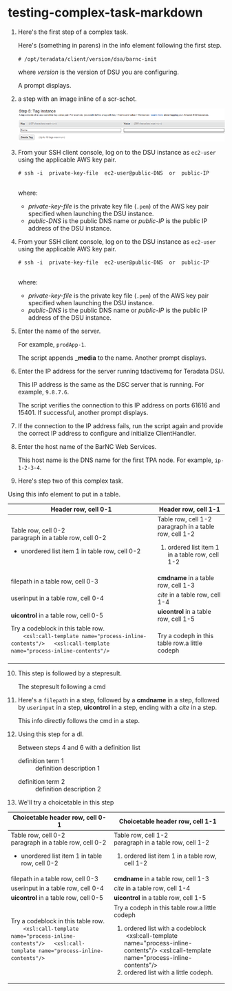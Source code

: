 # testing-complex-task-markdown

1.  Here's the first step of a complex task.

    Here's (something in parens) in the info element following the first step.

    `# /opt/teradata/client/version/dsa/barnc-init`

    where *version* is the version of DSU you are configuring.

    A prompt displays.

2.  a step with an image inline of a scr-schot.

    ![](wnv1472585799594.gif)

3.  From your SSH client console, log on to the DSU instance as `ec2-user` using the applicable AWS key pair.

    ```
    # ssh -i  private-key-file  ec2-user@public-DNS  or  public-IP
    					
    ```

    where:

    -    *private-key-file* is the private key file (`.pem`) of the AWS key pair specified when launching the DSU instance.
    -    *public-DNS* is the public DNS name or *public-IP* is the public IP address of the DSU instance.
4.  From your SSH client console, log on to the DSU instance as `ec2-user` using the applicable AWS key pair.

    ```
    # ssh -i  private-key-file  ec2-user@public-DNS  or  public-IP
    					
    ```

    where:

    -    *private-key-file* is the private key file (`.pem`) of the AWS key pair specified when launching the DSU instance.
    -    *public-DNS* is the public DNS name or *public-IP* is the public IP address of the DSU instance.
5.  Enter the name of the server.

    For example, `prodApp-1`.

    The script appends **_media** to the name. Another prompt displays.

6.  Enter the IP address for the server running tdactivemq for Teradata DSU.

    This IP address is the same as the DSC server that is running. For example, `9.8.7.6`.

    The script verifies the connection to this IP address on ports 61616 and 15401. If successful, another prompt displays.

7.  If the connection to the IP address fails, run the script again and provide the correct IP address to configure and initialize ClientHandler.
8.  Enter the host name of the BarNC Web Services.

    This host name is the DNS name for the first TPA node. For example, `ip-1-2-3-4`.

9.  Here's step two of this complex task.

Using this info element to put in a table.

  |Header row, cell 0-1|Header row, cell 1-1|
  |--------------------|--------------------|
  |Table row, cell 0-2<br/>​paragraph in a table row, cell 0-2<br/><ul><li>​unordered list item 1 in table row, cell 0-2</li></ul>|Table row, cell 1-2<br/>​paragraph in a table row, cell 1-2<br/><ol><li>​ordered list item 1 in a table row, cell 1-2</li></ol>|
  |<span class="monospace CodeMirror">filepath</span> in a table row, cell 0-3|<b>cmdname</b> in a table row, cell 1-3|
  |<span class="monospace CodeMirror">userinput</span> in a table row, cell 0-4|<i>cite</i> in a table row, cell 1-4|
  |<b>uicontrol</b> in a table row, cell 0-5|<b>uicontrol</b> in a table row, cell 1-5|
  |Try a codeblock in this table row.<br/>```​    <xsl:call-template name="process-inline-contents"/>   <xsl:call-template name="process-inline-contents"/>```<br/><br/>|Try a codeph in this table row.<span class="monospace CodeMirror">a little codeph</span>|

10. This step is followed by a stepresult.

    The stepresult following a cmd

11. Here's a `filepath` in a step, followed by a **cmdname** in a step, followed by `userinput` in a step, **uicontrol** in a step, ending with a *cite* in a step.

    This info directly follows the cmd in a step.

12. Using this step for a dl.

    Between steps 4 and 6 with a definition list

    <dl><dt>definition term 1</dt><dd>​definition description 1</dd></dl>
    <dl><dt>definition term 2</dt><dd>​definition description 2</dd></dl>
13. We'll try a choicetable in this step

  |Choicetable header row, cell 0-1|Choicetable header row, cell 1-1|
  |--------------------------------|--------------------------------|
  |Table row, cell 0-2<br/>​paragraph in a table row, cell 0-2<br/><ul><li>​unordered list item 1 in table row, cell 0-2</li></ul>|Table row, cell 1-2<br/>​paragraph in a table row, cell 1-2<br/><ol><li>​ordered list item 1 in a table row, cell 1-2</li></ol>|
  |<span class="monospace CodeMirror">filepath</span> in a table row, cell 0-3|<b>cmdname</b> in a table row, cell 1-3|
  |<span class="monospace CodeMirror">userinput</span> in a table row, cell 0-4|<i>cite</i> in a table row, cell 1-4|
  |<b>uicontrol</b> in a table row, cell 0-5|<b>uicontrol</b> in a table row, cell 1-5|
  |Try a codeblock in this table row.<br/>```​    <xsl:call-template name="process-inline-contents"/>   <xsl:call-template name="process-inline-contents"/>```<br/><br/>|Try a codeph in this table row.<span class="monospace CodeMirror">a little codeph</span><ol><li>​ordered list with a codeblock    <br/><span class="monospace CodeMirror">​    <xsl:call-template name="process-inline-contents"/>   <xsl:call-template name="process-inline-contents"/></span><br/></li><li>​ordered list with <span class="monospace CodeMirror">a little codeph</span>.</li></ol>|


